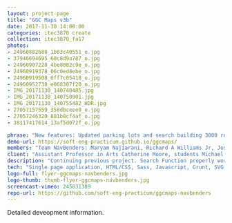```yaml
---
layout: project-page
title: "GGC Maps v3b"
date: 2017-11-30 14:00:00
categories: itec3870 create
collection: itec3870_fa17
photos:
- 24960882688_1b03c40551_o.jpg
- 37946694695_60c8d9a787_o.jpg
- 24960907228_4be8082c9e_o.jpg
- 24960919378_06c0ed8ebe_o.jpg
- 24960919508_6ff7c05418_o.jpg
- 24960952738_e068307f20_o.jpg
- IMG_20171130_140740485.jpg
- IMG_20171130_140750901.jpg
- IMG_20171130_140755482_HDR.jpg
- 27057157559_358dbceee0_o.jpg
- 27057246329_881b8cf4af_o.jpg
- 38117417614_13af5d072f_o.jpg

phrase: "New features: Updated parking lots and search building 3000 rooms"
demo-url: https://soft-eng-practicum.github.io/ggcmaps/
members: "Team NavBenders: Maryam Najiarani, Richard A Williams Jr, Joseph Pelletier"
client: "Assistant Professor in Arts Catherine Moore, students Michael Deiters and David Rivera Rocha"
description: "Continuing previous project. Search Function properly works in all buildings and now for 3000 building. An updated look to all parking lots with accurate handicap, staff/faculty parking, etc. New updated legend for all parking lots."
tech: "Single page application, HTML/CSS, Sass, Javascript, Grunt, SVG, Selenium and BrowserStack testing"
logo-full: flyer-ggcmaps-navbenders.jpg
logo-thumb: thumb-flyer-ggcmaps-navbenders.jpg
screencast-vimeo: 245831389 
repo-url: https://github.com/soft-eng-practicum/ggcmaps-navbenders
---
```


Detailed deveopment information.

<!-- lightgallery -->
<script src="https://code.jquery.com/jquery-2.2.4.min.js"></script>
<script src="https://cdn.jsdelivr.net/lightgallery/1.3.7/js/lightgallery.min.js"></script>
<script src="https://cdn.jsdelivr.net/g/lg-zoom"></script>

<script type="text/javascript">
    $(document).ready(function() {
    $("body").lightGallery({
    zoom: true,
    selector: 'a#lightgallery',
    selectWithin: 'body'
    }); 
    });
</script>

[ggc]: http://www.ggc.edu
[gunay-ggc]: http://www.ggc.edu/about-ggc/directory/cengiz-gunay
